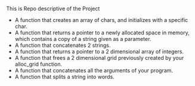 
This is Repo descriptive of the Project

* A function that creates an array of chars, and initializes with a specific char.
* A function that returns a pointer to a newly allocated space in memory, which contains a copy of a string given as a parameter.
* A function that concatenates 2 strings.
* A function that returns a pointer to a 2 dimensional array of integers.
* A function that frees a 2 dimensional grid previously created by your alloc_grid function.
* A function that concatenates all the arguments of your program.
* A function that splits a string into words.

